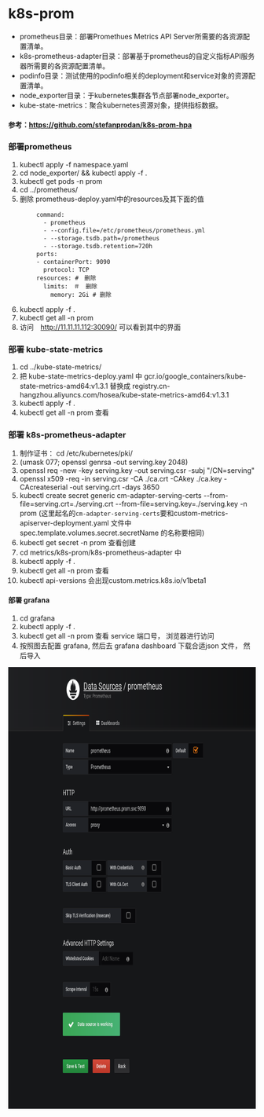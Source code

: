 # k8s-prom

- prometheus目录：部署Promethues Metrics API Server所需要的各资源配置清单。
- k8s-prometheus-adapter目录：部署基于prometheus的自定义指标API服务器所需要的各资源配置清单。
- podinfo目录：测试使用的podinfo相关的deployment和service对象的资源配置清单。
- node_exporter目录：于kubernetes集群各节点部署node_exporter。
- kube-state-metrics：聚合kubernetes资源对象，提供指标数据。


#### 参考：https://github.com/stefanprodan/k8s-prom-hpa


### 部署prometheus
1. kubectl apply -f namespace.yaml
2. cd node_exporter/ && kubectl apply -f .
3. kubectl get pods -n prom
4. cd ../prometheus/ 
5. 删除 prometheus-deploy.yaml中的resources及其下面的值
```
        command:
          - prometheus
          - --config.file=/etc/prometheus/prometheus.yml
          - --storage.tsdb.path=/prometheus
          - --storage.tsdb.retention=720h
        ports:
        - containerPort: 9090
          protocol: TCP
        resources: #　删除
          limits:　＃　删除　
            memory: 2Gi # 删除
```
6. kubectl apply -f .
7. kubectl get all -n prom
8. 访问　http://11.11.11.112:30090/ 可以看到其中的界面

### 部署 kube-state-metrics
1.  cd ../kube-state-metrics/
2. 把 kube-state-metrics-deploy.yaml 中 gcr.io/google_containers/kube-state-metrics-amd64:v1.3.1 替换成 registry.cn-hangzhou.aliyuncs.com/hosea/kube-state-metrics-amd64:v1.3.1
3. kubectl apply -f .
4. kubectl get all -n prom 查看

### 部署 k8s-prometheus-adapter
1. 制作证书： cd /etc/kubernetes/pki/
2. (umask 077; openssl genrsa -out serving.key 2048)
3. openssl req -new -key serving.key -out serving.csr -subj "/CN=serving"
4. openssl x509 -req -in serving.csr -CA ./ca.crt -CAkey ./ca.key -CAcreateserial -out serving.crt -days 3650
5. kubectl create secret generic cm-adapter-serving-certs --from-file=serving.crt=./serving.crt --from-file=serving.key=./serving.key -n prom (这里起名的`cm-adapter-serving-certs`要和custom-metrics-apiserver-deployment.yaml 文件中 spec.template.volumes.secret.secretName 的名称要相同)
6. kubectl get secret -n prom 查看创建
7. cd metrics/k8s-prom/k8s-prometheus-adapter 中
8. kubectl apply -f .
9. kubectl get all -n prom 查看
10. kubectl api-versions 会出现custom.metrics.k8s.io/v1beta1

#### 部署 grafana
1. cd grafana
2. kubectl apply -f .
3. kubectl get all -n prom 查看 service 端口号， 浏览器进行访问
4. 按照图去配置 grafana, 然后去 grafana dashboard 下载合适json 文件， 然后导入

<img src="./img/1.png" height="900">

